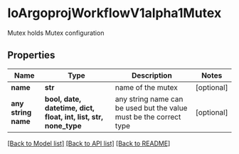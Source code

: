 # IoArgoprojWorkflowV1alpha1Mutex

Mutex holds Mutex configuration

## Properties
Name | Type | Description | Notes
------------ | ------------- | ------------- | -------------
**name** | **str** | name of the mutex | [optional] 
**any string name** | **bool, date, datetime, dict, float, int, list, str, none_type** | any string name can be used but the value must be the correct type | [optional]

[[Back to Model list]](../README.md#documentation-for-models) [[Back to API list]](../README.md#documentation-for-api-endpoints) [[Back to README]](../README.md)



